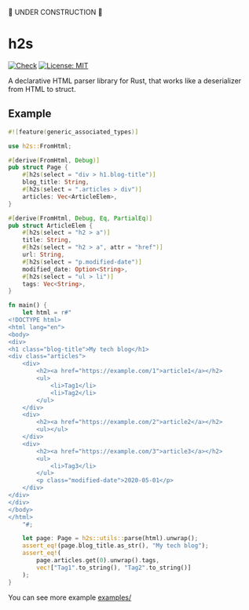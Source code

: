 🚧 UNDER CONSTRUCTION 🚧

# h2s

[![Check](https://github.com/ikenox/h2s/actions/workflows/check.yml/badge.svg?branch=main)](https://github.com/ikenox/h2s/actions/workflows/check.yml) [![License: MIT](https://img.shields.io/badge/License-MIT-yellow.svg)](https://opensource.org/licenses/MIT)

A declarative HTML parser library for Rust, that works like a deserializer from HTML to struct.

## Example

```rust
#![feature(generic_associated_types)]

use h2s::FromHtml;

#[derive(FromHtml, Debug)]
pub struct Page {
    #[h2s(select = "div > h1.blog-title")]
    blog_title: String,
    #[h2s(select = ".articles > div")]
    articles: Vec<ArticleElem>,
}

#[derive(FromHtml, Debug, Eq, PartialEq)]
pub struct ArticleElem {
    #[h2s(select = "h2 > a")]
    title: String,
    #[h2s(select = "h2 > a", attr = "href")]
    url: String,
    #[h2s(select = "p.modified-date")]
    modified_date: Option<String>,
    #[h2s(select = "ul > li")]
    tags: Vec<String>,
}

fn main() {
    let html = r#"
<!DOCTYPE html>
<html lang="en">
<body>
<div>
<h1 class="blog-title">My tech blog</h1>
<div class="articles">
    <div>
        <h2><a href="https://example.com/1">article1</a></h2>
        <ul>
            <li>Tag1</li>
            <li>Tag2</li>
        </ul>
    </div>
    <div>
        <h2><a href="https://example.com/2">article2</a></h2>
        <ul></ul>
    </div>
    <div>
        <h2><a href="https://example.com/3">article3</a></h2>
        <ul>
            <li>Tag3</li>
        </ul>
        <p class="modified-date">2020-05-01</p>
    </div>
</div>
</div>
</body>
</html>
    "#;

    let page: Page = h2s::utils::parse(html).unwrap();
    assert_eq!(page.blog_title.as_str(), "My tech blog");
    assert_eq!(
        page.articles.get(0).unwrap().tags,
        vec!["Tag1".to_string(), "Tag2".to_string()]
    );
}
```

You can see more example  [examples/](./examples/)
